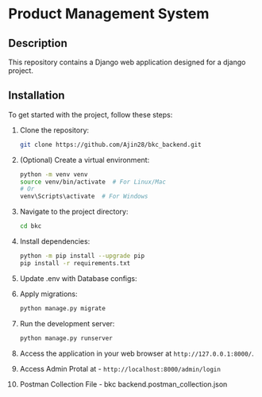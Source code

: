 # Product Management System

## Description

This repository contains a Django web application designed for a django project.

## Installation

To get started with the project, follow these steps:

1. Clone the repository:

   ```bash
   git clone https://github.com/Ajin28/bkc_backend.git
   ```

2. (Optional) Create a virtual environment:

   ```bash
   python -m venv venv
   source venv/bin/activate  # For Linux/Mac
   # Or
   venv\Scripts\activate  # For Windows

   ```

3. Navigate to the project directory:

   ```bash
   cd bkc

   ```



4. Install dependencies:

   ```bash
   python -m pip install --upgrade pip
   pip install -r requirements.txt
   ```

5. Update .env with Database configs:



6. Apply migrations:

   ```bash
   python manage.py migrate
   ```
   

7. Run the development server:

   ```bash
   python manage.py runserver
   ```

8. Access the application in your web browser at `http://127.0.0.1:8000/`.

9. Access Admin Protal at - `http://localhost:8000/admin/login`

10. Postman Collection File - bkc backend.postman_collection.json
